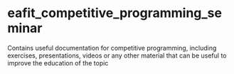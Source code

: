 # eafit_competitive_programming_seminar
Contains useful documentation for competitive programming, including exercises, presentations, videos or any other material that can be useful to improve the education of the topic
